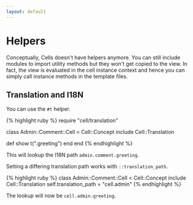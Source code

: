 ```yaml
---
layout: default
---
```


# Helpers

Conceptually, Cells doesn't have helpers anymore. You can still include modules to import utility methods but they won't get copied to the view. In fact, the view is evaluated in the cell instance context and hence you can simply call instance methods in the template files.

## Translation and I18N

You can use the `#t` helper.

{% highlight ruby %}
require "cell/translation"

class Admin::Comment::Cell < Cell::Concept
  include Cell::Translation

  def show
    t(".greeting")
  end
end
{% endhighlight %}

This will lookup the I18N path `admin.comment.greeting`.

Setting a differing translation path works with `::translation_path`.

{% highlight ruby %}
class Admin::Comment::Cell < Cell::Concept
  include Cell::Translation
  self.translation_path = "cell.admin"
{% endhighlight %}

The lookup will now be `cell.admin.greeting`.